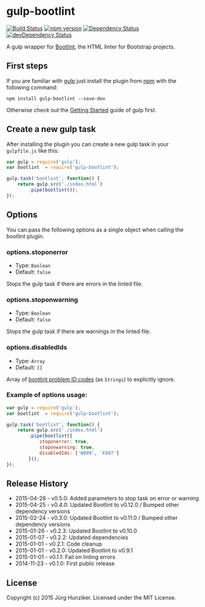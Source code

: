 # gulp-bootlint
[![Build Status](https://travis-ci.org/tschortsch/gulp-bootlint.svg?branch=master)](https://travis-ci.org/tschortsch/gulp-bootlint) [![npm version](https://badge.fury.io/js/gulp-bootlint.svg)](http://badge.fury.io/js/gulp-bootlint) [![Dependency Status](https://david-dm.org/tschortsch/gulp-bootlint.svg)](https://david-dm.org/tschortsch/gulp-bootlint) [![devDependency Status](https://david-dm.org/tschortsch/gulp-bootlint/dev-status.svg)](https://david-dm.org/tschortsch/gulp-bootlint#info=devDependencies)

A gulp wrapper for [Bootlint](https://github.com/twbs/bootlint), the HTML linter for Bootstrap projects.

## First steps

If you are familiar with [gulp](http://gulpjs.com/) just install the plugin from [npm](https://npmjs.org/package/gulp-bootlint) with the following command:

```
npm install gulp-bootlint --save-dev
```

Otherwise check out the [Getting Started](https://github.com/gulpjs/gulp/blob/master/docs/getting-started.md#getting-started) guide of gulp first.

## Create a new gulp task

After installing the plugin you can create a new gulp task in your `gulpfile.js` like this:

```javascript
var gulp = require('gulp');
var bootlint  = require('gulp-bootlint');

gulp.task('bootlint', function() {
    return gulp.src('./index.html')
        .pipe(bootlint());
});
```

## Options

You can pass the following options as a single object when calling the bootlint plugin.

### options.stoponerror

* Type: `Boolean`
* Default: `false`

Stops the gulp task if there are errors in the linted file.

### options.stoponwarning

* Type: `Boolean`
* Default: `false`

Stops the gulp task if there are warnings in the linted file.

### options.disabledIds

* Type: `Array`
* Default: `[]`

Array of [bootlint problem ID codes](https://github.com/twbs/bootlint/wiki) (as `Strings`) to explicitly ignore.

### Example of options usage:

```javascript
var gulp = require('gulp');
var bootlint  = require('gulp-bootlint');

gulp.task('bootlint', function() {
    return gulp.src('./index.html')
        .pipe(bootlint({
            stoponerror: true,
            stoponwarning: true,
            disabledIds: ['W009', 'E007']
        }));
});
```

## Release History

* 2015-04-28 - v0.5.0: Added parameters to stop task on error or warning
* 2015-04-25 - v0.4.0: Updated Bootlint to v0.12.0 / Bumped other dependency versions
* 2015-02-24 - v0.3.0: Updated Bootlint to v0.11.0 / Bumped other dependency versions
* 2015-01-26 - v0.2.3: Updated Bootlint to v0.10.0
* 2015-01-07 - v0.2.2: Updated dependencies
* 2015-01-01 - v0.2.1: Code cleanup
* 2015-01-01 - v0.2.0: Updated Bootlint to v0.9.1
* 2015-01-01 - v0.1.1: Fail on linting errors
* 2014-11-23 - v0.1.0: First public release

## License

Copyright (c) 2015 Jürg Hunziker. Licensed under the MIT License.